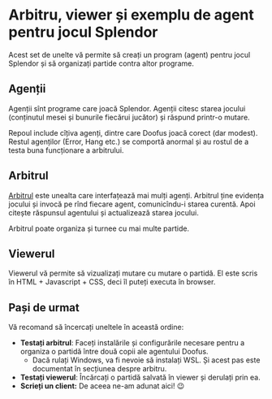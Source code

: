 # Arbitru, viewer și exemplu de agent pentru jocul Splendor

Acest set de unelte vă permite să creați un program (agent) pentru jocul Splendor și să organizați partide contra altor programe.

## Agenții

Agenții sînt programe care joacă Splendor. Agenții citesc starea jocului (conținutul mesei și bunurile fiecărui jucător) și răspund printr-o mutare.

Repoul include cîțiva agenți, dintre care Doofus joacă corect (dar modest). Restul agenților (Error, Hang etc.) se comportă anormal și au rostul de a testa buna funcționare a arbitrului.

## Arbitrul

[Arbitrul](https://github.com/nerdvana-ro/splendor-tools/tree/main/arbiter) este unealta care interfațează mai mulți agenți. Arbitrul ține evidența jocului și invocă pe rînd fiecare agent, comunicîndu-i starea curentă. Apoi citește răspunsul agentului și actualizează starea jocului.

Arbitrul poate organiza și turnee cu mai multe partide.

## Viewerul

Viewerul vă permite să vizualizați mutare cu mutare o partidă. El este scris în HTML + Javascript + CSS, deci îl puteți executa în browser.

## Pași de urmat

Vă recomand să încercați uneltele în această ordine:

* **Testați arbitrul**: Faceți instalările și configurările necesare pentru a organiza o partidă între două copii ale agentului Doofus.
  * Dacă rulați Windows, va fi nevoie să instalați WSL. Și acest pas este documentat în secțiunea despre arbitru.
* **Testați viewerul**: Încărcați o partidă salvată în viewer și derulați prin ea.
* **Scrieți un client:** De aceea ne-am adunat aici! 😉

